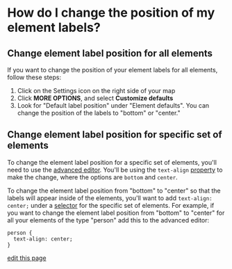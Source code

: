 # How do I change the position of my element labels?
## Change element label position for all elements

If you want to change the position of your element labels for all elements, follow these steps:

1. Click on the Settings icon <i class="fa fa-sliders"></i> on the right side of your map
1. Click **MORE OPTIONS**, and select **Customize defaults**
1. Look for "Default label position" under "Element defaults". You can change the position of the labels to "bottom" or "center."

## Change element label position for specific set of elements

To change the element label position for a specific set of elements, you'll need to use the [advanced editor](/overview/view-editors.md#advanced-editor). You'll be using the `text-align` [property](/guides/property-reference.html) to make the change, where the options are `bottom` and `center`.

To change the element label position from "bottom" to "center" so that the labels will appear inside of the elements, you'll want to add `text-align: center;` under a [selector](/guides/selectors.md) for the specific set of elements. For example, if you want to change the element label position from "bottom" to "center" for all your elements of the type "person" add this to the advanced editor:

```
person {
  text-align: center;
}
```

<span class="edit-link"><a href="https://github.com/kumu/docs/blob/master/faq/how-do-i-change-element-text-position.md" target="_blank"><i class="fa fa-github"></i> edit this page</a></span>
